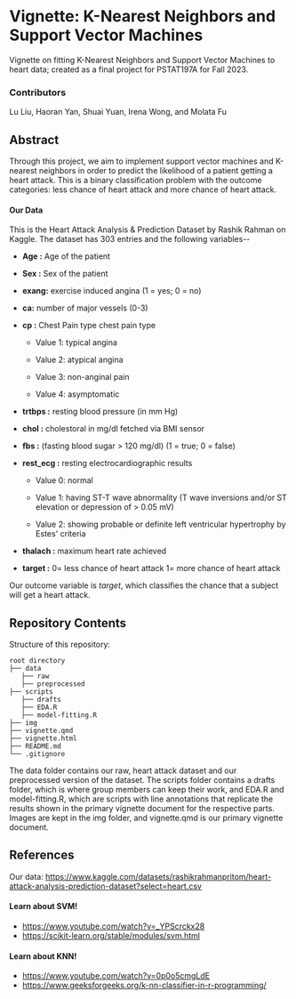 # Vignette: K-Nearest Neighbors and Support Vector Machines

Vignette on fitting K-Nearest Neighbors and Support Vector Machines to heart data; created as a final project for PSTAT197A for Fall 2023.

### Contributors

Lu Liu, Haoran Yan, Shuai Yuan, Irena Wong, and Molata Fu

## Abstract

Through this project, we aim to implement support vector machines and K-nearest neighbors in order to predict the likelihood of a patient getting a heart attack. This is a binary classification problem with the outcome categories: less chance of heart attack and more chance of heart attack.

#### Our Data

This is the Heart Attack Analysis & Prediction Dataset by Rashik Rahman on Kaggle. The dataset has 303 entries and the following variables--

-   **Age :** Age of the patient

-   **Sex :** Sex of the patient

-   **exang:** exercise induced angina (1 = yes; 0 = no)

-   **ca:** number of major vessels (0-3)

-   **cp :** Chest Pain type chest pain type

    -   Value 1: typical angina

    -   Value 2: atypical angina

    -   Value 3: non-anginal pain

    -   Value 4: asymptomatic

-   **trtbps :** resting blood pressure (in mm Hg)

-   **chol :** cholestoral in mg/dl fetched via BMI sensor

-   **fbs :** (fasting blood sugar \> 120 mg/dl) (1 = true; 0 = false)

-   **rest_ecg :** resting electrocardiographic results

    -   Value 0: normal

    -   Value 1: having ST-T wave abnormality (T wave inversions and/or ST elevation or depression of \> 0.05 mV)

    -   Value 2: showing probable or definite left ventricular hypertrophy by Estes' criteria

-   **thalach :** maximum heart rate achieved

-   **target :** 0= less chance of heart attack 1= more chance of heart attack

Our outcome variable is *target*, which classifies the chance that a subject will get a heart attack.

## Repository Contents

Structure of this repository:

```         
root directory
├── data
   ├── raw
   ├── preprocessed
├── scripts
   ├── drafts
   ├── EDA.R
   ├── model-fitting.R
├── img
├── vignette.qmd
├── vignette.html
├── README.md 
└── .gitignore
```

The data folder contains our raw, heart attack dataset and our preprocessed version of the dataset. The scripts folder contains a drafts folder, which is where group members can keep their work, and EDA.R and model-fitting.R, which are scripts with line annotations that replicate the results shown in the primary vignette document for the respective parts. Images are kept in the img folder, and vignette.qmd is our primary vignette document.

## References

Our data: https://www.kaggle.com/datasets/rashikrahmanpritom/heart-attack-analysis-prediction-dataset?select=heart.csv

#### Learn about SVM!
- https://www.youtube.com/watch?v=_YPScrckx28
- https://scikit-learn.org/stable/modules/svm.html

#### Learn about KNN!
- https://www.youtube.com/watch?v=0p0o5cmgLdE
- https://www.geeksforgeeks.org/k-nn-classifier-in-r-programming/

